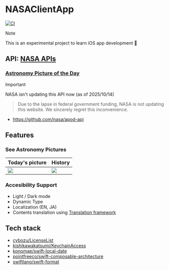 # NASAClientApp

[![CI](https://github.com/ski-u/nasa-client-app/actions/workflows/tests.yml/badge.svg)](https://github.com/ski-u/nasa-client-app/actions/workflows/tests.yml)

> [!note]
> This is an experimental project to learn iOS app development :apple:

## API: [NASA APIs](https://api.nasa.gov)

### [Astronomy Picture of the Day](https://apod.nasa.gov/apod/astropix.html)

> [!important]
> NASA isn't updating this API now (as of 2025/10/14)
> > Due to the lapse in federal government funding, NASA is not updating this website. We sincerely regret this inconvenience.

- https://github.com/nasa/apod-api

## Features

### See Astronomy Pictures

| Today's picture | History |
| -- | -- |
| ![](./Screenshot/astronomy-picture-today.gif) | ![](./Screenshot/astronomy-picture-history.gif) |

### Accesibility Support
- Light / Dark mode
- Dynamic Type
- Localization (EN, JA)
- Contents translation using [Translation framework](https://developer.apple.com/documentation/translation/)

## Tech stack
- [cybozu/LicenseList](https://github.com/cybozu/LicenseList)
- [kishikawakatsumi/KeychainAccess](https://github.com/kishikawakatsumi/KeychainAccess)
- [konomae/swift-local-date](https://github.com/konomae/swift-local-date)
- [pointfreeco/swift-composable-architecture](https://github.com/pointfreeco/swift-composable-architecture)
- [swiftlang/swift-format](https://github.com/swiftlang/swift-format)
